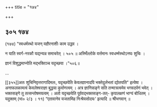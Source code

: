 +++
title = "१७४"

+++


## ३०५ १७४



(१७४) "स्वधर्मस्थो यजन् यज्ञैरनाशीः काम उद्धव । 

न याति स्वर्ग-नरकौ यद्यन्यन्न समाचरेत् । ५०५ ॥ अस्मिँल्लोके वर्त्तमानः स्वधर्म्मस्थोऽनघः शुचिः । 

ज्ञानं विशुद्धमाप्नोति मद्भक्तिञ्च यदृच्छया ।”५०६॥ 

…






[[३५५]]अतः शुचिनिवृत्तरागादिमलः, यदृच्छयेति केवलज्ञानादपि भक्तेदुर्लभतां द्योतयति" इत्येषा । अनाफलकामत्वं केवलेश्वराज्ञा बुद्धया कुर्वाणत्वम् । अत्र ज्ञानिसङ्गे सति तन्मात्रत्वमेव भगवदर्पणं भवेत् । भक्तसङ्गे तु तत्सन्तोषमयत्वम् । अतो यदृच्छयेति पूर्ववद्भक्तसङ्ग-तत्- कृपालक्षणं भाग्यं बोधितम् । यदुक्तम् (भा० २/३ । ११) “एतावानेव यजतामिह निःश्रेयसोदयः' इत्यादि ॥ श्रीभगवान् ॥ 
